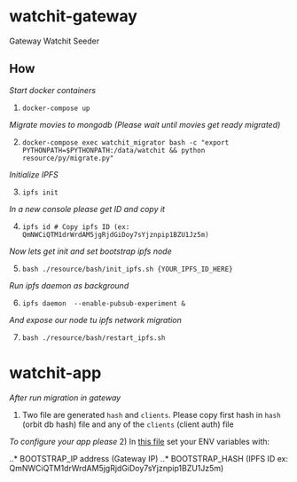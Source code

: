 # watchit-gateway
Gateway Watchit Seeder

## How

*Start docker containers*

1) `docker-compose up`

*Migrate movies to mongodb (Please wait until movies get ready migrated)*

2) `docker-compose exec watchit_migrator bash -c "export PYTHONPATH=$PYTHONPATH:/data/watchit && python resource/py/migrate.py"`

*Initialize IPFS*

3) `ipfs init`

*In a new console please get ID and copy it*

4) `ipfs id # Copy ipfs ID (ex: QmNWCiQTM1drWrdAM5jgRjdGiDoy7sYjznpip1BZU1Jz5m)`

*Now lets get init and set bootstrap ipfs node*

5) `bash ./resource/bash/init_ipfs.sh {YOUR_IPFS_ID_HERE}`

*Run ipfs daemon as background*

6) `ipfs daemon  --enable-pubsub-experiment &`

*And expose our node tu ipfs network migration*

7) `bash ./resource/bash/restart_ipfs.sh`


# watchit-app
*After run migration in gateway*
1) Two file are generated `hash` and `clients`. Please copy first hash in `hash` (orbit db hash) file and any of the `clients` (client auth) file

*To configure your app please*
2) In [this file](https://github.com/ZorrillosDev/watchit-desktop/blob/master/public/lib/settings/orbit.js) set your ENV variables with:

..* BOOTSTRAP_IP address (Gateway IP) 
..* BOOTSTRAP_HASH (IPFS ID ex: QmNWCiQTM1drWrdAM5jgRjdGiDoy7sYjznpip1BZU1Jz5m)

